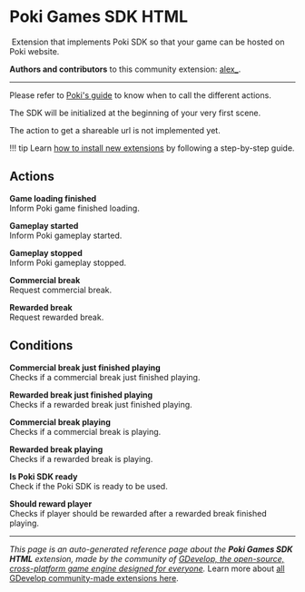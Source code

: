 # Poki Games SDK HTML

<img src="" class="extension-icon"></img>
Extension that implements Poki SDK so that your game can be hosted on Poki website.

**Authors and contributors** to this community extension: [alex_](https://gd.games/alex_).

---

Please refer to [Poki's guide](https://sdk.poki.com/sdk-documentation.html) to know when to call the different actions.

The SDK will be initialized at the beginning of your very first scene.

The action to get a shareable url is not implemented yet.

!!! tip
    Learn [how to install new extensions](/gdevelop5/extensions/search) by following a step-by-step guide.

## Actions

**Game loading finished**  
Inform Poki game finished loading.

**Gameplay started**  
Inform Poki gameplay started.

**Gameplay stopped**  
Inform Poki gameplay stopped.

**Commercial break**  
Request commercial break.

**Rewarded break**  
Request rewarded break.

## Conditions

**Commercial break just finished playing**  
Checks if a commercial break just finished playing.

**Rewarded break just finished playing**  
Checks if a rewarded break just finished playing.

**Commercial break playing**  
Checks if a commercial break is playing.

**Rewarded break playing**  
Checks if a rewarded break is playing.

**Is Poki SDK ready**  
Check if the Poki SDK is ready to be used.

**Should reward player**  
Checks if player should be rewarded after a rewarded break finished playing.



---

*This page is an auto-generated reference page about the **Poki Games SDK HTML** extension, made by the community of [GDevelop, the open-source, cross-platform game engine designed for everyone](https://gdevelop.io/).* Learn more about [all GDevelop community-made extensions here](/gdevelop5/extensions).